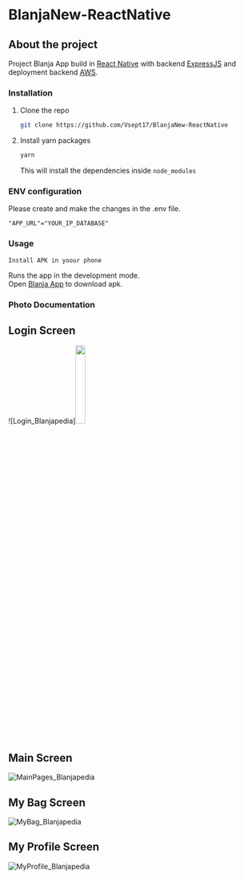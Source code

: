# BlanjaNew-ReactNative

## About the project

Project Blanja App build in [React Native](https://reactnative.dev/) with backend [ExpressJS](https://expressjs.com/) and deployment backend [AWS](https://www.awseducate.com/).

### Installation

1. Clone the repo
   ```sh
   git clone https://github.com/Vsept17/BlanjaNew-ReactNative
   ```
2. Install yarn packages
   ```sh
   yarn
   ```
   This will install the dependencies inside `node_modules`
### ENV configuration

Please create and make the changes in the .env file.
```
"APP_URL"="YOUR_IP_DATABASE"
```
### Usage

`Install APK in yoour phone`

Runs the app in the development mode.<br>
Open [Blanja App](https://drive.google.com/file/d/1NyuUadxaMX5B6nriM81ZzTUWAATB_cNk/view?usp=sharing) to download apk.


### Photo Documentation

## Login Screen
![Login_Blanjapedia]<img src="https://user-images.githubusercontent.com/52094775/108528532-1983d400-7306-11eb-87ab-82d25aaad166.jpg" width="20%">

## Main Screen
![MainPages_Blanjapedia](https://user-images.githubusercontent.com/52094775/108528581-230d3c00-7306-11eb-9cc5-b8fceae47ba6.jpg)

## My Bag Screen
![MyBag_Blanjapedia](https://user-images.githubusercontent.com/52094775/108528634-33251b80-7306-11eb-9a39-aae53f22e3a9.jpg)

## My Profile Screen
![MyProfile_Blanjapedia](https://user-images.githubusercontent.com/52094775/108528664-3b7d5680-7306-11eb-8991-acff5868f3ad.jpg)

